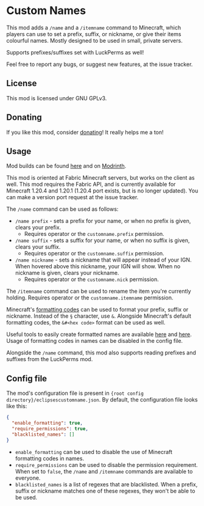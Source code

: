 # Custom Names

This mod adds a `/name` and a `/itemname` command to Minecraft, which players can use to set a prefix, suffix, or nickname,
or give their items colourful names. Mostly designed to be used in small, private servers.

Supports prefixes/suffixes set with LuckPerms as well! 

Feel free to report any bugs, or suggest new features, at the issue tracker.

## License

This mod is licensed under GNU GPLv3.

## Donating

If you like this mod, consider [donating](https://ko-fi.com/eclipseisoffline)!
It really helps me a ton!

## Usage

Mod builds can be found [here](https://github.com/eclipseisoffline/customname/packages/2065010) and on [Modrinth](https://modrinth.com/mod/fabric-custom-names).

This mod is oriented at Fabric Minecraft servers, but works on the client as well.
This mod requires the Fabric API, and is currently available for Minecraft 1.20.4 and 1.20.1 (1.20.4 port exists, but is no longer updated).
You can make a version port request at the issue tracker.

The `/name` command can be used as follows:

- `/name prefix` - sets a prefix for your name, or when no prefix is given, clears your prefix.
  - Requires operator or the `customname.prefix` permission.
- `/name suffix` - sets a suffix for your name, or when no suffix is given, clears your suffix.
  - Requires operator or the `customname.suffix` permission.
- `/name nickname` - sets a nickname that will appear instead of your IGN. When hovered above this nickname, your IGN will show. When no nickname is given, clears your nickname.
  - Requires operator or the `customname.nick` permission.

The `/itemname` command can be used to rename the item you're currently holding. Requires operator or the `customname.itemname` permission.

Minecraft's [formatting codes](https://minecraft.wiki/w/Formatting_codes) can be used to format your prefix, suffix or nickname.
Instead of the `§` character, use `&`. Alongside Minecraft's default formatting codes, the `&#<hex code>` format can be used as well.

Useful tools to easily create formatted names are available [here](http://mcnick.surge.sh/) and [here](https://nickgen.netlify.app/).
Usage of formatting codes in names can be disabled in the config file.

Alongside the `/name` command, this mod also supports reading prefixes and suffixes from the LuckPerms mod.

## Config file

The mod's configuration file is present in `{root config directory}/eclipsescustomname.json`.
By default, the configuration file looks like this:

```json
{
  "enable_formatting": true,
  "require_permissions": true,
  "blacklisted_names": []
}
```

- `enable_formatting` can be used to disable the use of Minecraft formatting codes in names.
- `require_permissions` can be used to disable the permission requirement. When set to `false`, the `/name` and `/itemname` commands are available to everyone.
- `blacklisted_names` is a list of regexes that are blacklisted. When a prefix, suffix or nickname matches one of these regexes, they won't be able to be used.
